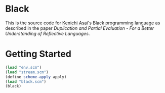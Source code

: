 # Black

This is the source code for [Kenichi Asai](http://pllab.is.ocha.ac.jp/~asai/)'s Black programming language as described in the paper *Duplication and Partial Evaluation - For a Better Understanding of Reflective Languages*.

# Getting Started

```scheme
(load "env.scm")
(load "stream.scm")
(define scheme-apply apply)
(load "black.scm")
(black)
```
